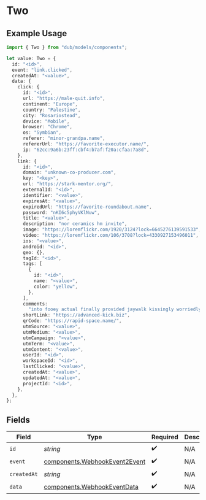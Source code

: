 # Two

## Example Usage

```typescript
import { Two } from "dub/models/components";

let value: Two = {
  id: "<id>",
  event: "link.clicked",
  createdAt: "<value>",
  data: {
    click: {
      id: "<id>",
      url: "https://male-quit.info",
      continent: "Europe",
      country: "Palestine",
      city: "Rosariostead",
      device: "Mobile",
      browser: "Chrome",
      os: "Symbian",
      referer: "minor-grandpa.name",
      refererUrl: "https://favorite-executor.name/",
      ip: "62cc:9a6b:23ff:cbf4:b7af:f20a:cfaa:7a8d",
    },
    link: {
      id: "<id>",
      domain: "unknown-co-producer.com",
      key: "<key>",
      url: "https://stark-mentor.org/",
      externalId: "<id>",
      identifier: "<value>",
      expiresAt: "<value>",
      expiredUrl: "https://favorite-roundabout.name",
      password: "nKI6c5phyVKlNuw",
      title: "<value>",
      description: "nor ceramics hm invite",
      image: "https://loremflickr.com/1920/3124?lock=6645276139591533",
      video: "https://loremflickr.com/106/3708?lock=4330927153496011",
      ios: "<value>",
      android: "<id>",
      geo: {},
      tagId: "<id>",
      tags: [
        {
          id: "<id>",
          name: "<value>",
          color: "yellow",
        },
      ],
      comments:
        "into fooey actual finally provided jaywalk kissingly worriedly hunt retool",
      shortLink: "https://advanced-kick.biz",
      qrCode: "https://rapid-space.name/",
      utmSource: "<value>",
      utmMedium: "<value>",
      utmCampaign: "<value>",
      utmTerm: "<value>",
      utmContent: "<value>",
      userId: "<id>",
      workspaceId: "<id>",
      lastClicked: "<value>",
      createdAt: "<value>",
      updatedAt: "<value>",
      projectId: "<id>",
    },
  },
};
```

## Fields

| Field                                                                          | Type                                                                           | Required                                                                       | Description                                                                    |
| ------------------------------------------------------------------------------ | ------------------------------------------------------------------------------ | ------------------------------------------------------------------------------ | ------------------------------------------------------------------------------ |
| `id`                                                                           | *string*                                                                       | :heavy_check_mark:                                                             | N/A                                                                            |
| `event`                                                                        | [components.WebhookEvent2Event](../../models/components/webhookevent2event.md) | :heavy_check_mark:                                                             | N/A                                                                            |
| `createdAt`                                                                    | *string*                                                                       | :heavy_check_mark:                                                             | N/A                                                                            |
| `data`                                                                         | [components.WebhookEventData](../../models/components/webhookeventdata.md)     | :heavy_check_mark:                                                             | N/A                                                                            |